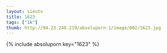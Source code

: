 ```yaml
--- 
layout: sieutv
title: 1623
tags: ["1k"]
thumb: http://94.23.248.219/absoluporn-1/image/002/1623.jpg
---
```

{% include absoluporn key="1623" %} 
